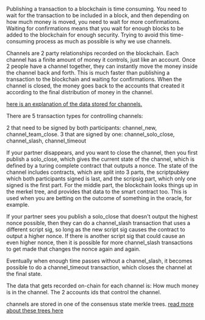 Publishing a transaction to a blockchain is time consuming. You need to wait for the transaction to be included in a block, and then depending on how much money is moved, you need to wait for more confirmations. Waiting for confirmations means that you wait for enough blocks to be added to the blockchain for enough security. Trying to avoid this time-consuming process as much as possible is why we use channels.

Channels are 2 party relationships recorded on the blockchain. Each channel has a finite amount of money it controls, just like an account.
Once 2 people have a channel together, they can instantly move the money inside the channel back and forth. This is much faster than publishing a transaction to the blockchain and waiting for confirmations.
When the channel is closed, the money goes back to the accounts that created it according to the final distribution of money in the channel.

[here is an explanation of the data stored for channels.](channel_state.md)


There are 5 transaction types for controlling channels:

2 that need to be signed by both participants: channel_new, channel_team_close.
3 that are signed by one: channel_solo_close, channel_slash, channel_timeout

If your partner disappears, and you want to close the channel, then you first publish a solo_close, which gives the current state of the channel, which is defined by a turing complete contract that outputs a nonce.
The state of the channel includes contracts, which are split into 3 parts, the scriptpubkey which both participants signed is last, and the scripsig part, which only one signed is the first part. For the  middle  part, the blockchain looks things up in the merkel tree, and provides that data to the smart contract too. This is used when you are betting on the outcome of something in the oracle, for example.

If your partner sees you publish a solo_close that doesn't output the highest nonce possible, then they can do a channel_slash transaction that uses a different script sig, so long as the new script sig causes the contract to output a higher nonce.
If there is another script sig that could cause an even higher nonce, then it is possible for more channel_slash transactions to get made that changes the nonce again and again.

Eventually when enough time passes without a channel_slash, it becomes possible to do a channel_timeout transaction, which closes the channel at the final state.

The data that gets recorded on-chain for each channel is:
How much money is in the channel. The 2 accounts ids that control the channel.

channels are stored in one of the consensus state merkle trees. [read more about these trees here](trees.md)